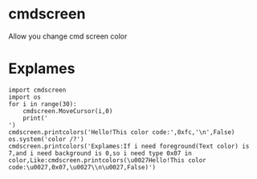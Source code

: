 # cmdscreen
Allow you change cmd screen color
# Explames
    import cmdscreen
    import os
    for i in range(30):
        cmdscreen.MoveCursor(i,0)
        print('                                                                                                                       ')
    cmdscreen.printcolors('Hello!This color code:',0xfc,'\n',False)
    os.system('color /?')
    cmdscreen.printcolors('Explames:If i need foreground(Text color) is 7,and i need background is 0,so i need type 0x07 in color,Like:cmdscreen.printcolors(\u0027Hello!This color code:\u0027,0x07,\u0027\\n\u0027,False)')
    
